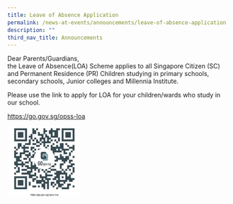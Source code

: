 ```yaml
---
title: Leave of Absence Application
permalink: /news-at-events/announcements/leave-of-absence-application
description: ""
third_nav_title: Announcements
---
```

<p>Dear Parents/Guardians,<br />the Leave of Absence(LOA) Scheme applies to all Singapore Citizen (SC) and Permanent Residence (PR) Children studying in primary schools, secondary schools, Junior colleges and Millennia Institute.</p>
<p>Please use the link to apply for LOA for your children/wards who study in our school.</p>
<p><a href="https://go.gov.sg/opss-loa" target="_blank" rel="noopener">https://go.gov.sg/opss-loa</a></p>
<img style="width: 33%;" src="/images/loa.jpg" align = "left" />